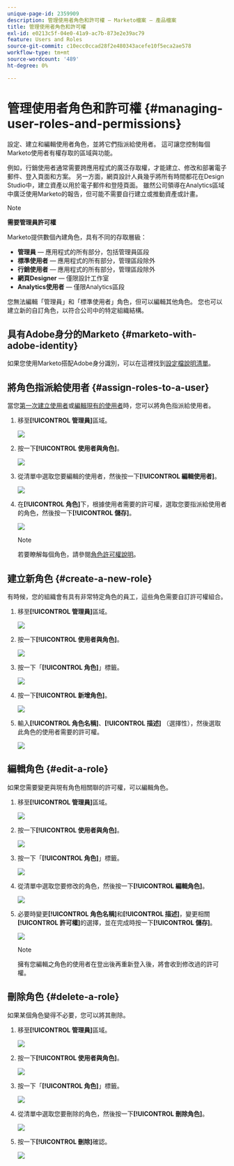 ```yaml
---
unique-page-id: 2359909
description: 管理使用者角色和許可權 — Marketo檔案 — 產品檔案
title: 管理使用者角色和許可權
exl-id: e0213c5f-04e0-41a9-ac7b-873e2e39ac79
feature: Users and Roles
source-git-commit: c10ecc0ccad28f2e480343acefe10f5eca2ae578
workflow-type: tm+mt
source-wordcount: '489'
ht-degree: 0%

---
```


# 管理使用者角色和許可權 {#managing-user-roles-and-permissions}

設定、建立和編輯使用者角色，並將它們指派給使用者。 這可讓您控制每個Marketo使用者有權存取的區域與功能。

例如，行銷使用者通常需要跨應用程式的廣泛存取權，才能建立、修改和部署電子郵件、登入頁面和方案。 另一方面，網頁設計人員幾乎將所有時間都花在Design Studio中，建立資產以用於電子郵件和登陸頁面。 雖然公司領導在Analytics區域中廣泛使用Marketo的報告，但可能不需要自行建立或推動資產或計畫。

>[!NOTE]
>
>**需要管理員許可權**

Marketo提供數個內建角色，具有不同的存取層級：

* **管理員** — 應用程式的所有部分，包括管理員區段
* **標準使用者** — 應用程式的所有部分，管理區段除外
* **行銷使用者** — 應用程式的所有部分，管理區段除外
* **網頁Designer** — 僅限設計工作室
* **Analytics使用者** — 僅限Analytics區段

您無法編輯「管理員」和「標準使用者」角色，但可以編輯其他角色。 您也可以建立新的自訂角色，以符合公司中的特定組織結構。

## 具有Adobe身分的Marketo {#marketo-with-adobe-identity}

如果您使用Marketo搭配Adobe身分識別，可以在這裡找到[設定檔說明清單](/help/marketo/product-docs/administration/marketo-with-adobe-identity/adobe-identity-management-overview.md#profile-levels)。

## 將角色指派給使用者 {#assign-roles-to-a-user}

當您[第一次建立使用者](/help/marketo/product-docs/administration/users-and-roles/create-delete-edit-and-change-a-user-role.md)或[編輯現有的使用者](/help/marketo/product-docs/administration/users-and-roles/managing-marketo-users.md)時，您可以將角色指派給使用者。

1. 移至&#x200B;**[!UICONTROL 管理員]**&#x200B;區域。

   ![](assets/managing-user-roles-and-permissions-1.png)

1. 按一下&#x200B;**[!UICONTROL 使用者與角色]**。

   ![](assets/managing-user-roles-and-permissions-2.png)

1. 從清單中選取您要編輯的使用者，然後按一下&#x200B;**[!UICONTROL 編輯使用者]**。

   ![](assets/managing-user-roles-and-permissions-3.png)

1. 在&#x200B;**[!UICONTROL 角色]**&#x200B;下，根據使用者需要的許可權，選取您要指派給使用者的角色，然後按一下&#x200B;**[!UICONTROL 儲存]**。

   ![](assets/managing-user-roles-and-permissions-4.png)

   >[!NOTE]
   >
   >若要瞭解每個角色，請參閱[角色許可權說明](/help/marketo/product-docs/administration/users-and-roles/descriptions-of-role-permissions.md)。

## 建立新角色 {#create-a-new-role}

有時候，您的組織會有具有非常特定角色的員工，這些角色需要自訂許可權組合。

1. 移至&#x200B;**[!UICONTROL 管理員]**&#x200B;區域。

   ![](assets/managing-user-roles-and-permissions-5.png)

1. 按一下&#x200B;**[!UICONTROL 使用者與角色]**。

   ![](assets/managing-user-roles-and-permissions-6.png)

1. 按一下「**[!UICONTROL 角色]**」標籤。

   ![](assets/managing-user-roles-and-permissions-7.png)

1. 按一下&#x200B;**[!UICONTROL 新增角色]**。

   ![](assets/managing-user-roles-and-permissions-8.png)

1. 輸入&#x200B;**[!UICONTROL 角色名稱]**、**[!UICONTROL 描述]** （選擇性），然後選取此角色的使用者需要的許可權。

   ![](assets/managing-user-roles-and-permissions-9.png)

## 編輯角色 {#edit-a-role}

如果您需要變更與現有角色相關聯的許可權，可以編輯角色。

1. 移至&#x200B;**[!UICONTROL 管理員]**&#x200B;區域。

   ![](assets/managing-user-roles-and-permissions-10.png)

1. 按一下&#x200B;**[!UICONTROL 使用者與角色]**。

   ![](assets/managing-user-roles-and-permissions-11.png)

1. 按一下「**[!UICONTROL 角色]**」標籤。

   ![](assets/managing-user-roles-and-permissions-12.png)

1. 從清單中選取您要修改的角色，然後按一下&#x200B;**[!UICONTROL 編輯角色]**。

   ![](assets/managing-user-roles-and-permissions-13.png)

1. 必要時變更&#x200B;**[!UICONTROL 角色名稱]**&#x200B;和&#x200B;**[!UICONTROL 描述]**，變更相關&#x200B;**[!UICONTROL 許可權]**&#x200B;的選擇，並在完成時按一下&#x200B;**[!UICONTROL 儲存]**。

   ![](assets/managing-user-roles-and-permissions-14.png)

   >[!NOTE]
   >
   >擁有您編輯之角色的使用者在登出後再重新登入後，將會收到修改過的許可權。

## 刪除角色 {#delete-a-role}

如果某個角色變得不必要，您可以將其刪除。

1. 移至&#x200B;**[!UICONTROL 管理員]**&#x200B;區域。

   ![](assets/managing-user-roles-and-permissions-15.png)

1. 按一下&#x200B;**[!UICONTROL 使用者與角色]**。

   ![](assets/managing-user-roles-and-permissions-16.png)

1. 按一下「**[!UICONTROL 角色]**」標籤。

   ![](assets/managing-user-roles-and-permissions-17.png)

1. 從清單中選取您要刪除的角色，然後按一下&#x200B;**[!UICONTROL 刪除角色]**。

   ![](assets/managing-user-roles-and-permissions-18.png)

1. 按一下&#x200B;**[!UICONTROL 刪除]**&#x200B;確認。

   ![](assets/managing-user-roles-and-permissions-19.png)
